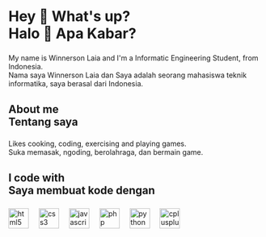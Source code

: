<h1 align="left">
  Hey 👋 What's up? <br> 
  Halo 👋 Apa Kabar?
</h1>

###

<p align="left">
  My name is Winnerson Laia and I'm a Informatic Engineering Student, from Indonesia. <br> 
  Nama saya Winnerson Laia dan Saya adalah seorang mahasiswa teknik informatika, saya berasal dari Indonesia.
</p>

###

<h2 align="left">
  About me <br>
  Tentang saya
</h2>

###

<p align="left">
  Likes cooking, coding, exercising and playing games. <br>
  Suka memasak, ngoding, berolahraga, dan bermain game.
</p>

###

<h2 align="left">
  I code with <br>
  Saya membuat kode dengan 
</h2>

###

<div align="left">
  <img src="https://cdn.jsdelivr.net/gh/devicons/devicon/icons/html5/html5-original.svg" height="40" alt="html5 logo"  />
  <img width="12" />
  <img src="https://cdn.jsdelivr.net/gh/devicons/devicon/icons/css3/css3-original.svg" height="40" alt="css3 logo"  />
  <img width="12" />
  <img src="https://cdn.jsdelivr.net/gh/devicons/devicon/icons/javascript/javascript-original.svg" height="40" alt="javascript logo"  />
  <img width="12" />
  <img src="https://cdn.jsdelivr.net/gh/devicons/devicon/icons/php/php-original.svg" height="40" alt="php logo"  />
  <img width="12" />
  <img src="https://cdn.jsdelivr.net/gh/devicons/devicon/icons/python/python-original.svg" height="40" alt="python logo"  />
  <img width="12" />
  <img src="https://cdn.jsdelivr.net/gh/devicons/devicon/icons/cplusplus/cplusplus-original.svg" height="40" alt="cplusplus logo"  />
</div>

###

<!--
**laiawinnerson/laiawinnerson** is a ✨ _special_ ✨ repository because its `README.md` (this file) appears on your GitHub profile.

Here are some ideas to get you started:

- 🔭 I’m currently working on ...
- 🌱 I’m currently learning ...
- 👯 I’m looking to collaborate on ...
- 🤔 I’m looking for help with ...
- 💬 Ask me about ...
- 📫 How to reach me: ...
- 😄 Pronouns: ...
- ⚡ Fun fact: ...
-->
